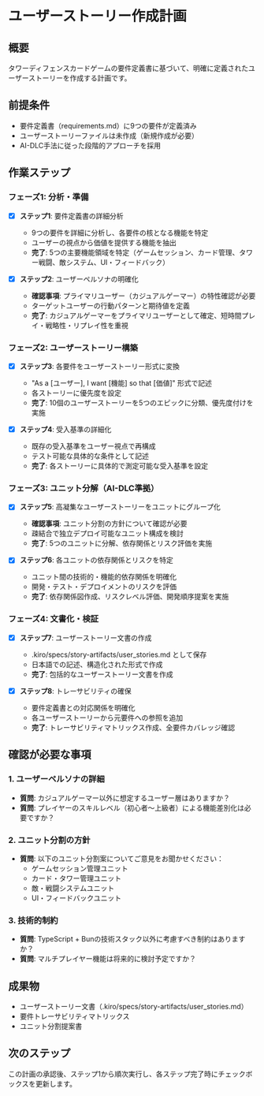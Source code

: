 # ユーザーストーリー作成計画

## 概要
タワーディフェンスカードゲームの要件定義書に基づいて、明確に定義されたユーザーストーリーを作成する計画です。

## 前提条件
- 要件定義書（requirements.md）に9つの要件が定義済み
- ユーザーストーリーファイルは未作成（新規作成が必要）
- AI-DLC手法に従った段階的アプローチを採用

## 作業ステップ

### フェーズ1: 分析・準備
- [x] **ステップ1**: 要件定義書の詳細分析
  - 9つの要件を詳細に分析し、各要件の核となる機能を特定
  - ユーザーの視点から価値を提供する機能を抽出
  - **完了**: 5つの主要機能領域を特定（ゲームセッション、カード管理、タワー戦闘、敵システム、UI・フィードバック）

- [x] **ステップ2**: ユーザーペルソナの明確化
  - **確認事項**: プライマリユーザー（カジュアルゲーマー）の特性確認が必要
  - ターゲットユーザーの行動パターンと期待値を定義
  - **完了**: カジュアルゲーマーをプライマリユーザーとして確定、短時間プレイ・戦略性・リプレイ性を重視

### フェーズ2: ユーザーストーリー構築
- [x] **ステップ3**: 各要件をユーザーストーリー形式に変換
  - "As a [ユーザー], I want [機能] so that [価値]" 形式で記述
  - 各ストーリーに優先度を設定
  - **完了**: 10個のユーザーストーリーを5つのエピックに分類、優先度付けを実施

- [x] **ステップ4**: 受入基準の詳細化
  - 既存の受入基準をユーザー視点で再構成
  - テスト可能な具体的な条件として記述
  - **完了**: 各ストーリーに具体的で測定可能な受入基準を設定

### フェーズ3: ユニット分解（AI-DLC準拠）
- [x] **ステップ5**: 高凝集なユーザーストーリーをユニットにグループ化
  - **確認事項**: ユニット分割の方針について確認が必要
  - 疎結合で独立デプロイ可能なユニット構成を検討
  - **完了**: 5つのユニットに分解、依存関係とリスク評価を実施

- [x] **ステップ6**: 各ユニットの依存関係とリスクを特定
  - ユニット間の技術的・機能的依存関係を明確化
  - 開発・テスト・デプロイメントのリスクを評価
  - **完了**: 依存関係図作成、リスクレベル評価、開発順序提案を実施

### フェーズ4: 文書化・検証
- [x] **ステップ7**: ユーザーストーリー文書の作成
  - .kiro/specs/story-artifacts/user_stories.md として保存
  - 日本語での記述、構造化された形式で作成
  - **完了**: 包括的なユーザーストーリー文書を作成

- [x] **ステップ8**: トレーサビリティの確保
  - 要件定義書との対応関係を明確化
  - 各ユーザーストーリーから元要件への参照を追加
  - **完了**: トレーサビリティマトリックス作成、全要件カバレッジ確認

## 確認が必要な事項

### 1. ユーザーペルソナの詳細
- **質問**: カジュアルゲーマー以外に想定するユーザー層はありますか？
- **質問**: プレイヤーのスキルレベル（初心者〜上級者）による機能差別化は必要ですか？

### 2. ユニット分割の方針
- **質問**: 以下のユニット分割案についてご意見をお聞かせください：
  - ゲームセッション管理ユニット
  - カード・タワー管理ユニット  
  - 敵・戦闘システムユニット
  - UI・フィードバックユニット

### 3. 技術的制約
- **質問**: TypeScript + Bunの技術スタック以外に考慮すべき制約はありますか？
- **質問**: マルチプレイヤー機能は将来的に検討予定ですか？

## 成果物
- ユーザーストーリー文書（.kiro/specs/story-artifacts/user_stories.md）
- 要件トレーサビリティマトリックス
- ユニット分割提案書

## 次のステップ
この計画の承認後、ステップ1から順次実行し、各ステップ完了時にチェックボックスを更新します。